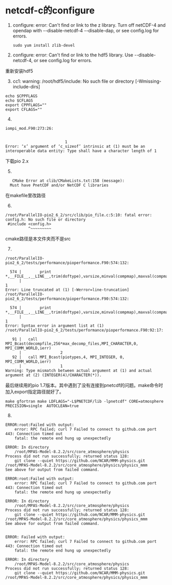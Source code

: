# netcdf-c的configure

1. configure: error: Can't find or link to the z library. Turn off netCDF-4 and      opendap with --disable-netcdf-4 --disable-dap, or see config.log for errors.
   
   ```
   sudo yum install zlib-devel
   ```

2. configure: error: Can't find or link to the hdf5 library. Use --disable-netcdf-4, or see config.log for errors.
   
重新安装hdf5

3. cc1: warning: /root/hdf5/include: No such file or directory [-Wmissing-include-dirs]
```
echo $CPPFLAGS
echo $CFLAGS
export CPPFLAGS=""
export CFLAGS=""
```

4. 
```
iompi_mod.F90:273:26:

 
                          1
Error: ‘x’ argument of ‘c_sizeof’ intrinsic at (1) must be an interoperable data entity: Type shall have a character length of 1
```

下载pio 2.x

5. 
```
   CMake Error at clib/CMakeLists.txt:158 (message):
  Must have PnetCDF and/or NetCDF C libraries
```
在makefile里改路径

6. 
```
/root/ParallelIO-pio2_6_2/src/clib/pio_file.c:5:10: fatal error: config.h: No such file or directory
 #include <config.h>
          ^~~~~~~~~~
```
cmake路径是本文件夹而不是src

7.
 
```
/root/ParallelIO-pio2_6_2/tests/performance/pioperformance.F90:574:132:

  574 |        print *,__FILE__,__LINE__,trim(doftype),varsize,minval(compmap),maxval(compmap)
      |                                                                                                                                    1
Error: Line truncated at (1) [-Werror=line-truncation]
/root/ParallelIO-pio2_6_2/tests/performance/pioperformance.F90:574:132:

  574 |        print *,__FILE__,__LINE__,trim(doftype),varsize,minval(compmap),maxval(compmap)
      |                                                                                                                                    1
Error: Syntax error in argument list at (1)
/root/ParallelIO-pio2_6_2/tests/performance/pioperformance.F90:92:17:

   91 |   call MPI_Bcast(decompfile,256*max_decomp_files,MPI_CHARACTER,0, MPI_COMM_WORLD,ierr)
      |                 2
   92 |   call MPI_Bcast(piotypes,4, MPI_INTEGER, 0, MPI_COMM_WORLD,ierr)
      |                 1
Warning: Type mismatch between actual argument at (1) and actual argument at (2) (INTEGER(4)/CHARACTER(*)).
```
最后继续用的pio 1.7版本。其中遇到了没有连接到pnetcdf的问题。make命令时加入export指定路径就好了。

```
make gfortran make LDFLAGS="-L$PNETCDF/lib -lpnetcdf" CORE=atmosphere PRECISION=single  AUTOCLEAN=true 
```

8. 
```
ERROR:root:Failed with output:
    error: RPC failed; curl 7 Failed to connect to github.com port 443: Connection timed out
    fatal: the remote end hung up unexpectedly

ERROR: In directory
    /root/MPAS-Model-8.2.2/src/core_atmosphere/physics
Process did not run successfully; returned status 128:
    git clone --quiet https://github.com/NCAR/MMM-physics.git /root/MPAS-Model-8.2.2/src/core_atmosphere/physics/physics_mmm
See above for output from failed command.

ERROR:root:Failed with output:
    error: RPC failed; curl 7 Failed to connect to github.com port 443: Connection timed out
    fatal: the remote end hung up unexpectedly

ERROR: In directory
    /root/MPAS-Model-8.2.2/src/core_atmosphere/physics
Process did not run successfully; returned status 128:
    git clone --quiet https://github.com/NCAR/MMM-physics.git /root/MPAS-Model-8.2.2/src/core_atmosphere/physics/physics_mmm
See above for output from failed command.


ERROR: Failed with output:
    error: RPC failed; curl 7 Failed to connect to github.com port 443: Connection timed out
    fatal: the remote end hung up unexpectedly

ERROR: In directory
    /root/MPAS-Model-8.2.2/src/core_atmosphere/physics
Process did not run successfully; returned status 128:
    git clone --quiet https://github.com/NCAR/MMM-physics.git /root/MPAS-Model-8.2.2/src/core_atmosphere/physics/physics_mmm
```
